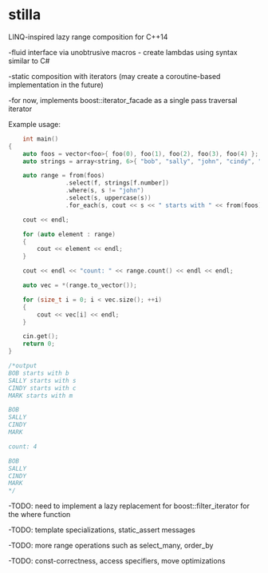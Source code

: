 # stilla
LINQ-inspired lazy range composition for C++14

-fluid interface via unobtrusive macros - create lambdas using syntax similar to C#

-static composition with iterators (may create a coroutine-based implementation in the future)

-for now, implements boost::iterator_facade as a single pass traversal iterator

Example usage:
```C++
    int main()
{
	auto foos = vector<foo>{ foo(0), foo(1), foo(2), foo(3), foo(4) };
	auto strings = array<string, 6>{ "bob", "sally", "john", "cindy", "mark"};

	auto range = from(foos)
                .select(f, strings[f.number])
                .where(s, s != "john")
                .select(s, uppercase(s))
                .for_each(s, cout << s << " starts with " << from(foos).select(f, strings[f.number]).where(s2, s[0] == ::toupper(s2[0])).select(s2, s2[0]).first() << endl);

	cout << endl;

	for (auto element : range)
	{
		cout << element << endl;
	}

	cout << endl << "count: " << range.count() << endl << endl;

	auto vec = *(range.to_vector());

	for (size_t i = 0; i < vec.size(); ++i)
	{
		cout << vec[i] << endl;
	}

	cin.get();
	return 0;
}

/*output
BOB starts with b
SALLY starts with s
CINDY starts with c
MARK starts with m

BOB
SALLY
CINDY
MARK

count: 4

BOB
SALLY
CINDY
MARK
*/
```

-TODO: need to implement a lazy replacement for boost::filter_iterator for the where function

-TODO: template specializations, static_assert messages

-TODO: more range operations such as select_many, order_by

-TODO: const-correctness, access specifiers, move optimizations 

